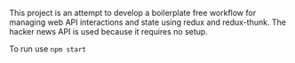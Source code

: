 This project is an attempt to develop a boilerplate free workflow for managing web API interactions and state using redux and redux-thunk. The hacker news API is used because it requires no setup.

To run use `npm start`